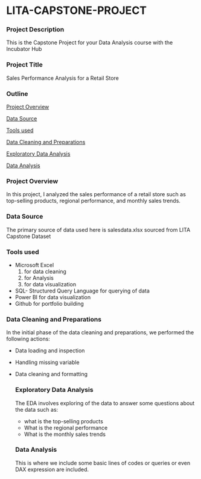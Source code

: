 # LITA-CAPSTONE-PROJECT

### Project Description

This is the Capstone Project for your Data Analysis course with the Incubator Hub

### Project Title

Sales Performance Analysis for a Retail Store

### Outline
[Project Overview](#project-overview)

[Data Source](#data-source)

[Tools used](#tools-used)

[Data Cleaning and Preparations](#data-cleaning-and-preparations)

[Exploratory Data Analysis](#exploratory-data-analysis)

[Data Analysis](#data-analysis)


### Project Overview
In this project, I analyzed the sales performance of a retail store such as top-selling products, regional 
performance, and monthly sales trends.

### Data Source

The primary source of data used here is salesdata.xlsx sourced from  LITA Capstone Dataset

### Tools used

- Microsoft Excel 
  1. for data cleaning
  2.  for Analysis 
  3.  for data visualization
- SQL- Structured Query Language for querying of data
- Power BI for data visualization
- Github for portfolio building

### Data Cleaning and Preparations

  In the initial phase of the data cleaning and preparations, we performed the following actions:
  - Data loading and inspection
  - Handling missing variable
  - Data cleaning and formatting
 
    ### Exploratory Data Analysis
    
    The EDA involves exploring of the data to answer some questions about the data such as:
    - what is the top-selling products
    - What is the regional performance
    - What is the monthly sales trends
   
    ### Data Analysis
    
    This is where we include some basic lines of codes or queries or even DAX expression are included.

    

    
